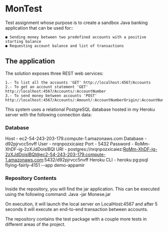 # MonTest

Test assignment whose purpose is to create a sandbox Java banking application that can be used for::

    ● Sending money between two predefined accounts with a positive starting balance
    ● Requesting account balance and list of transactions

## The application

The solution exposes three REST web services:

    1.- To list all the accounts 'GET' http://localhost:4567/Accounts
    2.- To get an account statement 'GET' http://localhost:4567/Accounts/:AccountNumber
    3.- To send money between accounts 'POST' 
    http://localhost:4567/Accounts/:Amount/:AccountNumberOrigin/:AccountNumberDestination
    
This system uses a relational PostgreSQL database hosted in my Heroku server with the following connection data:

### Database

Host - ec2-54-243-203-179.compute-1.amazonaws.com
Database - d92pjrvcc5nvff
User - nrqnpozxicaiez
Port - 5432
Password - RoMm-XhDF-ig-2zXJdDoislBQl
URI - postgres://nrqnpozxicaiez:RoMm-XhDF-ig-2zXJdDoislBQl@ec2-54-243-203-179.compute-1.amazonaws.com:5432/d92pjrvcc5nvff
Heroku CLI - heroku pg:psql flying-fairly-4151 --app demo-appamir

### Repository Contents

Inside the repository, you will find the jar application. This can be executed using the following command: 
Java -jar Monese.jar

On execution, it will launch the local server on LocalHost:4567 and after 5 seconds it will execute an end-to-end 
transaction between accounts.

The repository contains the test package with a couple more tests in different areas of the project.